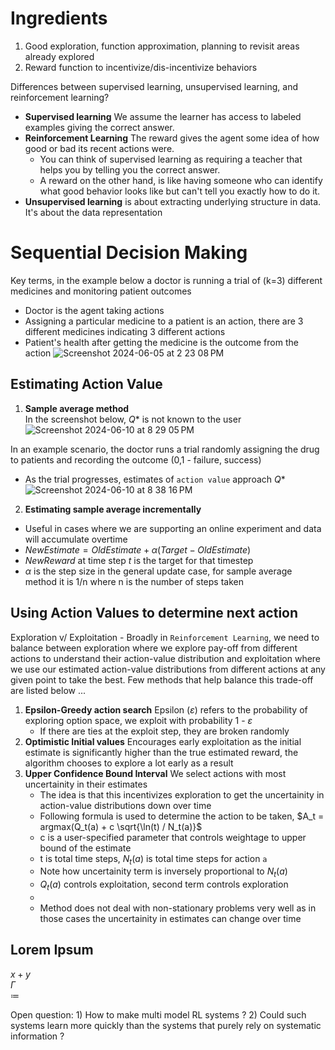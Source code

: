# Ingredients
1. Good exploration, function approximation, planning to revisit areas already explored
2. Reward function to incentivize/dis-incentivize behaviors

Differences between supervised learning, unsupervised learning, and reinforcement learning?
* **Supervised learning** We assume the learner has access to labeled examples giving the correct answer.
* **Reinforcement Learning** The reward gives the agent some idea of how good or bad its recent actions were.
  *   You can think of supervised learning as requiring a teacher that helps you by telling you the correct answer.
  *   A reward on the other hand, is like having someone who can identify what good behavior looks like but can't tell you exactly how to do it.
* **Unsupervised learning** is about extracting underlying structure in data. It's about the data representation

# Sequential Decision Making
Key terms, in the example below a doctor is running a trial of (k=3) different medicines and monitoring patient outcomes
- Doctor is the agent taking actions
- Assigning a particular medicine to a patient is an action, there are 3 different medicines indicating 3 different actions
- Patient's health after getting the medicine is the outcome from the action
![Screenshot 2024-06-05 at 2 23 08 PM](https://github.com/unnitin/reinforcement-learning/assets/14156349/b29d9f97-f46f-4067-bacc-f34e3b667dca)

## Estimating Action Value 
1. **Sample average method**     
In the screenshot below, $Q*$ is not known to the user 
![Screenshot 2024-06-10 at 8 29 05 PM](https://github.com/unnitin/reinforcement-learning/assets/14156349/bbfb3a57-e2df-459e-9c91-a68864b228c5)

In an example scenario, the doctor runs a trial randomly assigning the drug to patients and recording the outcome (0,1 - failure, success) 
 * As the trial progresses, estimates of `action value` approach $Q*$
![Screenshot 2024-06-10 at 8 38 16 PM](https://github.com/unnitin/reinforcement-learning/assets/14156349/11814536-0849-495e-aa21-e9fc519fc12d)

2. **Estimating sample average incrementally**
 * Useful in cases where we are supporting an online experiment and data will accumulate overtime
 * $NewEstimate = OldEstimate + \alpha (Target - OldEstimate)$      
 * *NewReward* at time step *t* is the target for that timestep
 * $\alpha$ is the step size in the general update case, for sample average method it is 1/n where n is the number of steps taken

## Using Action Values to determine next action
Exploration v/ Exploitation - Broadly in `Reinforcement Learning`, we need to balance between exploration where we explore pay-off from different actions to understand their action-value distribution and exploitation where we use our estimated action-value distributions from different actions at any given point to take the best. Few methods that help balance this trade-off are listed below ... 
1. **Epsilon-Greedy action search** Epsilon ($\varepsilon$) refers to the probability of exploring option space, we exploit with probability 1 - $\varepsilon$
   * If there are ties at the exploit step, they are broken randomly
3. **Optimistic Initial values** Encourages early exploitation as the initial estimate is significantly higher than the true estimated reward, the algorithm chooses to explore a lot early as a result
4. **Upper Confidence Bound Interval** We select actions with most uncertainity in their estimates
   * The idea is that this incentivizes exploration to get the uncertainity in action-value distributions down over time
   * Following formula is used to determine the action to be taken, $A_t = argmax(Q_t(a) + c \sqrt{\ln(t) / N_t(a)}$
   * c is a user-specified parameter that controls weightage to upper bound of the estimate
   * t is total time steps, $N_t(a)$ is total time steps for action `a`
   * Note how uncertainity term is inversely proportional to $N_t(a)$
   * $Q_t(a)$ controls exploitation, second term controls exploration
   * 
   * Method does not deal with non-stationary problems very well as in those cases the uncertainity in estimates can change over time 

## Lorem Ipsum
$x + y$     
$\Gamma$     
$\coloneqq$

Open question: 1) How to make multi model RL systems ?  2) Could such systems learn more quickly than the systems that purely rely on systematic information ? 

